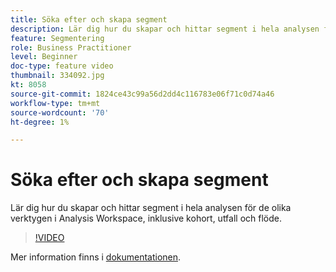 ```yaml
---
title: Söka efter och skapa segment
description: Lär dig hur du skapar och hittar segment i hela analysen för de olika verktygen i Analysis Workspace, inklusive kohort, utfall och flöde.
feature: Segmentering
role: Business Practitioner
level: Beginner
doc-type: feature video
thumbnail: 334092.jpg
kt: 8058
source-git-commit: 1824ce43c99a56d2dd4c116783e06f71c0d74a46
workflow-type: tm+mt
source-wordcount: '70'
ht-degree: 1%

---
```



# Söka efter och skapa segment

Lär dig hur du skapar och hittar segment i hela analysen för de olika verktygen i Analysis Workspace, inklusive kohort, utfall och flöde.

>[!VIDEO](https://video.tv.adobe.com/v/334092/?quality=12&learn=on)

Mer information finns i [dokumentationen](https://experienceleague.adobe.com/docs/analytics/components/segmentation/segmentation-workflow/seg-workflow.html?lang=en).
